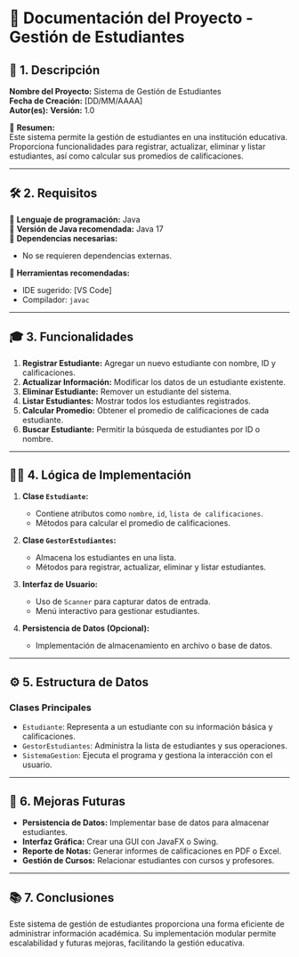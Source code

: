 # 📘 Documentación del Proyecto - Gestión de Estudiantes

## 📌 1. Descripción  
**Nombre del Proyecto:** Sistema de Gestión de Estudiantes  
**Fecha de Creación:** [DD/MM/AAAA]  
**Autor(es):** 
**Versión:** 1.0  

📢 **Resumen:**  
Este sistema permite la gestión de estudiantes en una institución educativa. Proporciona funcionalidades para registrar, actualizar, eliminar y listar estudiantes, así como calcular sus promedios de calificaciones. 

---

## 🛠 2. Requisitos  
📌 **Lenguaje de programación:** Java  
📌 **Versión de Java recomendada:** Java 17  
📌 **Dependencias necesarias:**  
- No se requieren dependencias externas.  

📌 **Herramientas recomendadas:**  
- IDE sugerido: [VS Code]  
- Compilador: `javac`  

---

## 🎓 3. Funcionalidades

1. **Registrar Estudiante:** Agregar un nuevo estudiante con nombre, ID y calificaciones.  
2. **Actualizar Información:** Modificar los datos de un estudiante existente.  
3. **Eliminar Estudiante:** Remover un estudiante del sistema.  
4. **Listar Estudiantes:** Mostrar todos los estudiantes registrados.  
5. **Calcular Promedio:** Obtener el promedio de calificaciones de cada estudiante.  
6. **Buscar Estudiante:** Permitir la búsqueda de estudiantes por ID o nombre.  

---

## 🧑‍💻 4. Lógica de Implementación

1. **Clase `Estudiante`:**
   - Contiene atributos como `nombre`, `id`, `lista de calificaciones`.
   - Métodos para calcular el promedio de calificaciones.

2. **Clase `GestorEstudiantes`:**
   - Almacena los estudiantes en una lista.
   - Métodos para registrar, actualizar, eliminar y listar estudiantes.

3. **Interfaz de Usuario:**
   - Uso de `Scanner` para capturar datos de entrada.
   - Menú interactivo para gestionar estudiantes.

4. **Persistencia de Datos (Opcional):**
   - Implementación de almacenamiento en archivo o base de datos.

---

## ⚙️ 5. Estructura de Datos

### **Clases Principales**  
- `Estudiante`: Representa a un estudiante con su información básica y calificaciones.  
- `GestorEstudiantes`: Administra la lista de estudiantes y sus operaciones.  
- `SistemaGestion`: Ejecuta el programa y gestiona la interacción con el usuario.  

---

## 🔧 6. Mejoras Futuras

- **Persistencia de Datos:** Implementar base de datos para almacenar estudiantes.  
- **Interfaz Gráfica:** Crear una GUI con JavaFX o Swing.  
- **Reporte de Notas:** Generar informes de calificaciones en PDF o Excel.  
- **Gestión de Cursos:** Relacionar estudiantes con cursos y profesores.  

---

## 📚 7. Conclusiones

Este sistema de gestión de estudiantes proporciona una forma eficiente de administrar información académica. Su implementación modular permite escalabilidad y futuras mejoras, facilitando la gestión educativa. 
